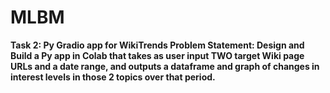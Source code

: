 # MLBM
**Task 2: Py Gradio app for WikiTrends
Problem Statement: Design and Build a Py app in Colab that takes as user input TWO target Wiki page URLs and a date range, and outputs a dataframe and graph of changes in interest levels in those 2 topics over that period.**
